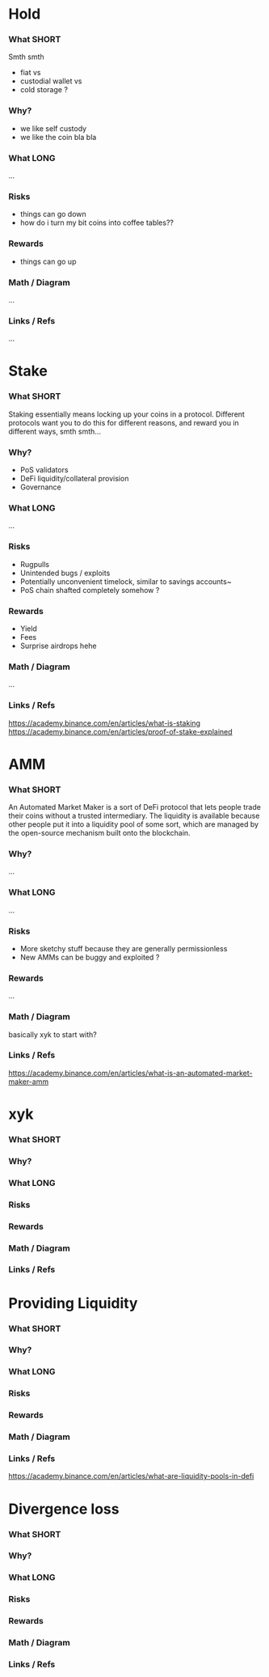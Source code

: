 # Hold
### What SHORT
Smth smth 
 - fiat vs
 - custodial wallet vs
 - cold storage
 ?

### Why?
 - we like self custody
 - we like the coin
bla bla

### What LONG
...

### Risks
 - things can go down
 - how do i turn my bit coins into coffee tables??

### Rewards
 - things can go up
  
### Math / Diagram
...

### Links / Refs
...

# Stake
### What SHORT
Staking essentially means locking up your coins in a protocol. Different protocols want you to do this for different reasons, and reward you in different ways, smth smth...

### Why?
 - PoS validators
 - DeFi liquidity/collateral provision
 - Governance

### What LONG
...

### Risks
 - Rugpulls
 - Unintended bugs / exploits
 - Potentially unconvenient timelock, similar to savings accounts~
 - PoS chain shafted completely somehow
 ?
 
### Rewards
 - Yield
 - Fees
 - Surprise airdrops hehe

### Math / Diagram
...

### Links / Refs
https://academy.binance.com/en/articles/what-is-staking
https://academy.binance.com/en/articles/proof-of-stake-explained


# AMM
### What SHORT
An Automated Market Maker is a sort of DeFi protocol that lets people trade their coins without a trusted intermediary. The liquidity is available because other people put it into a liquidity pool of some sort, which are managed by the open-source mechanism built onto the blockchain.

### Why?
...

### What LONG
...

### Risks
 - More sketchy stuff because they are generally permissionless
 - New AMMs can be buggy and exploited
 ?
 
### Rewards
...

### Math / Diagram
basically xyk to start with?

### Links / Refs
https://academy.binance.com/en/articles/what-is-an-automated-market-maker-amm

# xyk
### What SHORT

### Why?

### What LONG

### Risks

### Rewards

### Math / Diagram

### Links / Refs

# Providing Liquidity
### What SHORT

### Why?

### What LONG

### Risks

### Rewards

### Math / Diagram

### Links / Refs
https://academy.binance.com/en/articles/what-are-liquidity-pools-in-defi

# Divergence loss
### What SHORT

### Why?

### What LONG

### Risks

### Rewards

### Math / Diagram

### Links / Refs
